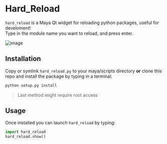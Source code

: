 Hard_Reload
===========

`hard_reload` is a Maya Qt widget for reloading python packages, useful for develoment!  
Type in the module name you want to reload, and press enter.

![image](https://github.com/csaez/hard_reload/assets/3758308/f9c244e9-3f9e-4b59-994f-1fd35a62a128)


Installation
------------

Copy or symlink `hard_reload.py` to your maya/scripts directory __or__ clone
this repo and install the package by typing in a terminal:

```bash
python setup.py install
```

> Last method might require root access

Usage
-----

Once installed you can launch `hard_reload` by typing:

```python
import hard_reload
hard_reload.show()
```
